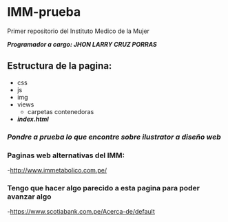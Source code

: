 # IMM-prueba
Primer repositorio del Instituto Medico de la Mujer


***Programador a cargo: JHON LARRY CRUZ PORRAS***

## Estructura de la pagina:

- css
- js
- img
- views
    - carpetas contenedoras
- ***index.html***


### ***Pondre a prueba lo que encontre sobre ilustrator a diseño web***

### Paginas web alternativas del IMM:
-http://www.immetabolico.com.pe/

### Tengo que hacer algo parecido a esta pagina para poder avanzar algo
-https://www.scotiabank.com.pe/Acerca-de/default

